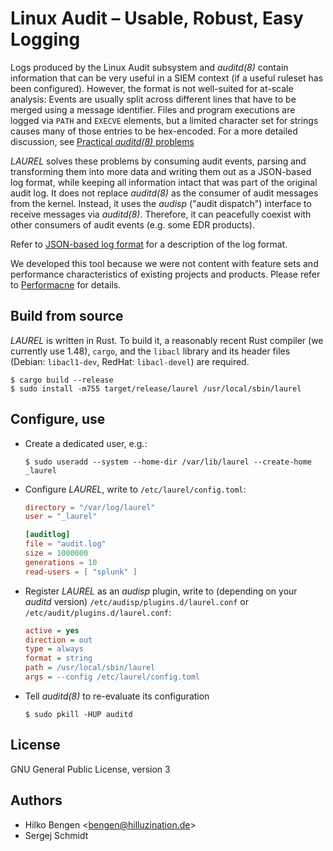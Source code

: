 # Linux Audit – Usable, Robust, Easy Logging

Logs produced by the Linux Audit subsystem and _auditd(8)_ contain information that can be very useful in a SIEM context (if a useful ruleset has been configured). However, the format is not well-suited for at-scale analysis: Events are usually split across different lines that have to be merged using a message identifier. Files and program executions are logged via `PATH` and `EXECVE` elements, but a limited character set for strings causes many of those entries to be hex-encoded. For a more detailed discussion, see [Practical _auditd(8)_ problems](practical-auditd-problems.md)

_LAUREL_ solves these problems by consuming audit events, parsing and transforming them into more data and writing them out as a JSON-based log format, while keeping all information intact that was part of the original audit log. It does not replace _auditd(8)_ as the consumer of audit messages from the kernel. Instead, it uses the _audisp_ ("audit dispatch") interface to receive messages via _auditd(8)_. Therefore, it can peacefully coexist with other consumers of audit events (e.g. some EDR products).

Refer to [JSON-based log format](json-format.md) for a description of the log format.

We developed this tool because we were not content with feature sets and performance characteristics of existing projects and products. Please refer to [Performacne](performance.md) for details.

## Build from source

_LAUREL_ is written in Rust. To build it, a reasonably recent Rust compiler (we currently use 1.48), `cargo`, and the 
`libacl` library and its header files (Debian: `libacl1-dev`, RedHat: `libacl-devel`) are required.

``` console
$ cargo build --release
$ sudo install -m755 target/release/laurel /usr/local/sbin/laurel
```

## Configure, use

- Create a dedicated user, e.g.:
    ``` console
	$ sudo useradd --system --home-dir /var/lib/laurel --create-home _laurel
	```
- Configure _LAUREL_, write to `/etc/laurel/config.toml`:
    ``` toml
    directory = "/var/log/laurel"
    user = "_laurel"
    
    [auditlog]
    file = "audit.log"
    size = 1000000
    generations = 10
    read-users = [ "splunk" ]
	```
- Register _LAUREL_ as an _audisp_ plugin, write to (depending on your _auditd_ version) `/etc/audisp/plugins.d/laurel.conf` or `/etc/audit/plugins.d/laurel.conf`:
    ``` ini
    active = yes
    direction = out
    type = always
    format = string
    path = /usr/local/sbin/laurel
    args = --config /etc/laurel/config.toml
	```
  
- Tell _auditd(8)_ to re-evaluate its configuration
    ``` console
    $ sudo pkill -HUP auditd
    ```

## License

GNU General Public License, version 3

## Authors

- Hilko Bengen <<bengen@hilluzination.de>>
- Sergej Schmidt
